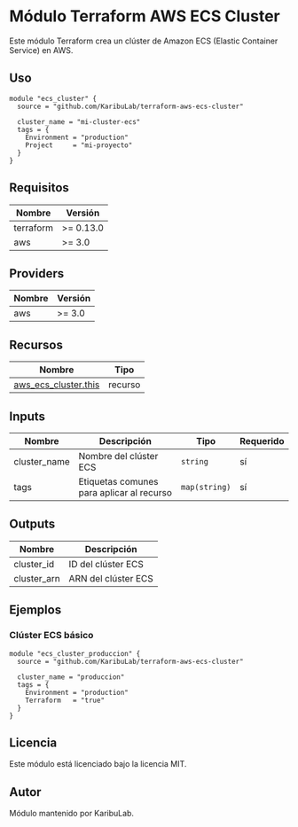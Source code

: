 # Módulo Terraform AWS ECS Cluster

Este módulo Terraform crea un clúster de Amazon ECS (Elastic Container Service) en AWS.

## Uso

```hcl
module "ecs_cluster" {
  source = "github.com/KaribuLab/terraform-aws-ecs-cluster"

  cluster_name = "mi-cluster-ecs"
  tags = {
    Environment = "production"
    Project     = "mi-proyecto"
  }
}
```

## Requisitos

| Nombre | Versión |
|--------|---------|
| terraform | >= 0.13.0 |
| aws | >= 3.0 |

## Providers

| Nombre | Versión |
|--------|---------|
| aws | >= 3.0 |

## Recursos

| Nombre | Tipo |
|--------|------|
| [aws_ecs_cluster.this](https://registry.terraform.io/providers/hashicorp/aws/latest/docs/resources/ecs_cluster) | recurso |

## Inputs

| Nombre | Descripción | Tipo | Requerido |
|--------|-------------|------|-----------|
| cluster_name | Nombre del clúster ECS | `string` | sí |
| tags | Etiquetas comunes para aplicar al recurso | `map(string)` | sí |

## Outputs

| Nombre | Descripción |
|--------|-------------|
| cluster_id | ID del clúster ECS |
| cluster_arn | ARN del clúster ECS |

## Ejemplos

### Clúster ECS básico

```hcl
module "ecs_cluster_produccion" {
  source = "github.com/KaribuLab/terraform-aws-ecs-cluster"

  cluster_name = "produccion"
  tags = {
    Environment = "production"
    Terraform   = "true"
  }
}
```

## Licencia

Este módulo está licenciado bajo la licencia MIT.

## Autor

Módulo mantenido por KaribuLab. 